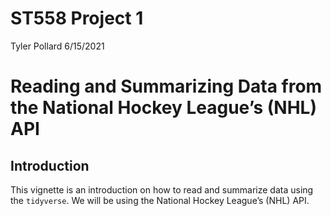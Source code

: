 ST558 Project 1
================
Tyler Pollard
6/15/2021

# Reading and Summarizing Data from the National Hockey League’s (NHL) API

## Introduction

This vignette is an introduction on how to read and summarize data using
the `tidyverse`. We will be using the National Hockey League’s (NHL)
API.
